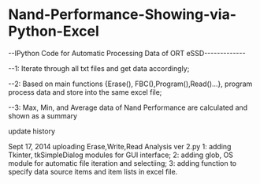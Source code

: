 Nand-Performance-Showing-via-Python-Excel
=========================================

--IPython Code for Automatic Processing Data of ORT eSSD-------------

--1: Iterate through all txt files and get data accordingly;

--2: Based on main functions {Erase(), FBC(),Program(),Read()...}, program process data and store into the same excel file;

--3: Max, Min, and Average data of Nand Performance are calculated and shown as a summary 

update history

Sept 17, 2014
uploading Erase,Write,Read Analysis ver 2.py
1: adding Tkinter, tkSimpleDialog modules for GUI interface;
2: adding glob, OS module for automatic file iteration and selectiing;
3: adding function to specify data source items and item lists in excel file.
